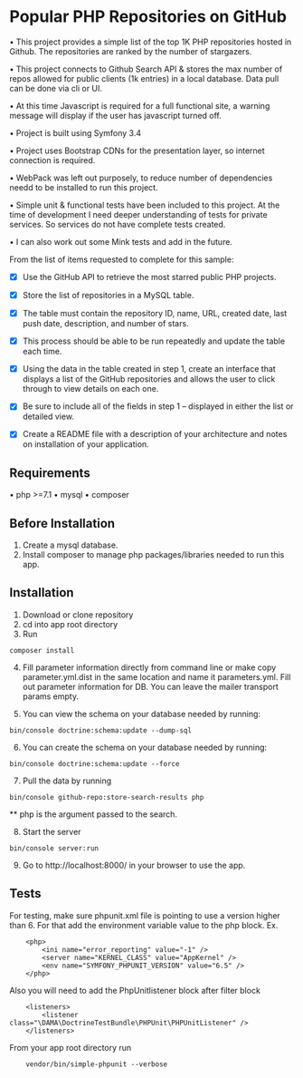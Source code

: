 # Popular PHP Repositories on GitHub

• This project provides a simple list of the top 1K PHP repositories hosted in Github. The repositories are ranked by the number of stargazers.

• This project connects to Github Search API & stores the max number of repos allowed for public clients (1k entries) in a local database. Data pull can be done via cli or UI.

• At this time Javascript is required for a full functional site, a warning message will display if the user has javascript turned off.

• Project is built using Symfony 3.4 

• Project uses Bootstrap CDNs for the presentation layer, so internet connection is required.

• WebPack was left out purposely, to reduce number of dependencies needd to be installed to run this project.

• Simple unit & functional tests have been included to this project. At the time of development I need deeper understanding of tests for private services. So services do not have complete tests created.

• I can also work out some Mink tests and add in the future.


From the list of items requested to complete for this sample:

- [x] Use the GitHub API to retrieve the most starred public PHP projects.
- [x] Store the list of repositories in a MySQL table.
- [x] The table must contain the repository ID, name, URL, created date, last push date, description, and number of stars. 
- [x] This process should be able to be run repeatedly and update the table each time.
- [x] Using the data in the table created in step 1, create an interface that displays a list of the GitHub repositories and allows the user to click through to view details on each one. 
- [x] Be sure to include all of the fields in step 1 – displayed in either the list or detailed view.
- [x] Create a README file with a description of your architecture and notes on installation of your application.


## Requirements

• php >=7.1
• mysql
• composer


## Before Installation 


1. Create a mysql database.
2. Install composer to manage php packages/libraries needed to run this app.


## Installation


1. Download or clone repository
2. cd into app root directory 
3. Run 

```
composer install
```

4. Fill parameter information directly from command line or make copy parameter.yml.dist in the same location and name it parameters.yml. Fill out parameter information for DB. You can leave the mailer transport params empty.

5. You can view the schema on your database needed by running:


```
bin/console doctrine:schema:update --dump-sql
```

6. You can create the schema on your database needed by running:

```
bin/console doctrine:schema:update --force
```

7. Pull the data by running

```
bin/console github-repo:store-search-results php
```
** php is the argument passed to the search.


8. Start the server

```
bin/console server:run
```


9. Go to http://localhost:8000/ in your browser to use the app.



## Tests

For testing, make sure phpunit.xml file is pointing to use a version higher than 6.
For that add the environment variable value to the php block.
Ex.

```
    <php>
        <ini name="error_reporting" value="-1" />
        <server name="KERNEL_CLASS" value="AppKernel" />
        <env name="SYMFONY_PHPUNIT_VERSION" value="6.5" />
    </php>
```

Also you will need to add the PhpUnitlistener block after filter block

```
    <listeners>
        <listener class="\DAMA\DoctrineTestBundle\PHPUnit\PHPUnitListener" />
    </listeners>
```


From your app root directory run

```
    vendor/bin/simple-phpunit --verbose
```